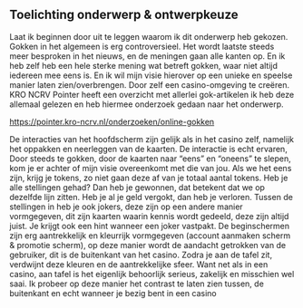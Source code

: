 ## Toelichting onderwerp & ontwerpkeuze

Laat ik beginnen door uit te leggen waarom ik dit onderwerp heb gekozen.
Gokken in het algemeen is erg controversieel. Het wordt laatste steeds meer
besproken in het nieuws, en de meningen gaan alle kanten op.
En ik heb zelf heb een hele sterke mening wat betreft gokken, waar niet altijd
iedereen mee eens is. En ik wil mijn visie hierover op een unieke en speelse
manier laten zien/overbrengen. Door zelf een casino-omgeving te creëren.
KRO NCRV Pointer heeft een overzicht met allerlei gok-artikelen ik heb deze
allemaal gelezen en heb hiermee onderzoek gedaan naar het onderwerp.

https://pointer.kro-ncrv.nl/onderzoeken/online-gokken

De interacties van het hoofdscherm zijn gelijk als in het casino zelf, namelijk het
oppakken en neerleggen van de kaarten. De interactie is echt ervaren,
Door steeds te gokken, door de kaarten naar “eens” en “oneens” te slepen, kom je
er achter of mijn visie overeenkomt met die van jou. Als we het eens zijn, krijg je
tokens, zo niet gaan deze af van je totaal aantal tokens.
Heb je alle stellingen gehad? Dan heb je gewonnen, dat betekent dat we op
dezelfde lijn zitten. Heb je al je geld vergokt, dan heb je verloren. Tussen de
stellingen in heb je ook jokers, deze zijn op een andere manier vormgegeven, dit
zijn kaarten waarin kennis wordt gedeeld, deze zijn altijd juist. Je krijgt ook een hint
wanneer een joker vastpakt.
De beginschermen zijn erg aantrekkelijk en kleurrijk vormgegeven (account
aanmaken scherm & promotie scherm), op deze manier wordt de aandacht
getrokken van de gebruiker, dit is de buitenkant van het casino.
Zodra je aan de tafel zit, verdwijnt deze kleuren en de aantrekkelijke sfeer. Want
net als in een casino, aan tafel is het eigenlijk behoorlijk serieus, zakelijk en
misschien wel saai.
Ik probeer op deze manier het contrast te laten zien tussen, de buitenkant en echt
wanneer je bezig bent in een casino

